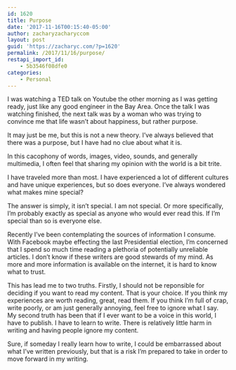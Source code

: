 ```yaml
---
id: 1620
title: Purpose
date: '2017-11-16T00:15:40-05:00'
author: zacharyzacharyccom
layout: post
guid: 'https://zacharyc.com/?p=1620'
permalink: /2017/11/16/purpose/
restapi_import_id:
    - 5b3546f08dfe0
categories:
    - Personal
---
```


I was watching a TED talk on Youtube the other morning as I was getting ready, just like any good engineer in the Bay Area. Once the talk I was watching finished, the next talk was by a woman who was trying to convince me that life wasn’t about happiness, but rather purpose.

It may just be me, but this is not a new theory. I’ve always believed that there was a purpose, but I have had no clue about what it is.

In this cacophony of words, images, video, sounds, and generally multimedia, I often feel that sharing my opinion with the world is a bit trite.

I have traveled more than most. I have experienced a lot of different cultures and have unique experiences, but so does everyone. I’ve always wondered what makes mine special?

The answer is simply, it isn’t special. I am not special. Or more specifically, I’m probably exactly as special as anyone who would ever read this. If I’m special than so is everyone else.

Recently I’ve been contemplating the sources of information I consume. With Facebook maybe effecting the last Presidential election, I’m concerned that I spend so much time reading a plethoria of potentially unreliable articles. I don’t know if these writers are good stewards of my mind. As more and more information is available on the internet, it is hard to know what to trust.

This has lead me to two truths. Firstly, I should not be reponsible for deciding if you want to read my content. That is your choice. If you think my experiences are worth reading, great, read them. If you think I’m full of crap, write poorly, or am just generally annoying, feel free to ignore what I say. My second truth has been that if I ever want to be a voice in this world, I have to publish. I have to learn to write. There is relatively little harm in writing and having people ignore my content.

Sure, if someday I really learn how to write, I could be embarrassed about what I’ve written previously, but that is a risk I’m prepared to take in order to move forward in my writing.